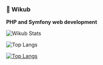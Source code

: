 ### 👋 Wikub

**PHP and Symfony web development**


![Wikub Stats](https://github-readme-stats-guypp26rj-wikubs-projects.vercel.app/api?username=wikub&include_all_commits=true&count_private=true&hide_border=true&show_icons=true)

![Top Langs](https://github-readme-stats-guypp26rj-wikubs-projects.vercel.app/api/top-langs/?username=wikub&layout=compact&count_private=true&hide_border=true&langs_count=6&include_all_commits=true&hide=blade)


[![Top Langs](https://github-readme-stats.vercel.app/api/top-langs/?username=wikub&layout=compact&count_private=true&hide_border=true&langs_count=6&include_all_commits=true&hide=blade)](https://github.com/anuraghazra/github-readme-stats)

